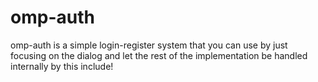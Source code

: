# omp-auth
omp-auth is a simple login-register system that you can use by just focusing on the dialog and let the rest of the implementation be handled internally by this include!
